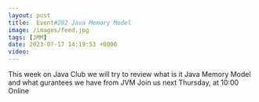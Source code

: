 ```yaml
---
layout: post
title:  Event#282 Java Memory Model
image: /images/feed.jpg
tags: [JMM]
date: 2023-07-17 14:19:53 +0000
video: 
---
```


This week on Java Club we will try to review what is it Java Memory Model and what gurantees we have from JVM
Join us next Thursday, at 10:00 Online

